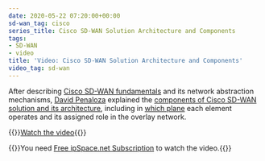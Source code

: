 ```yaml
---
date: 2020-05-22 07:20:00+00:00
sd-wan_tag: cisco
series_title: Cisco SD-WAN Solution Architecture and Components
tags:
- SD-WAN
- video
title: 'Video: Cisco SD-WAN Solution Architecture and Components'
video_tag: sd-wan
---
```

After describing [Cisco SD-WAN fundamentals]() and its network abstraction mechanisms, [David Penaloza](https://www.ipspace.net/Author:David_Pe%C3%B1aloza_Seijas) explained the [components of Cisco SD-WAN solution and its architecture](https://my.ipspace.net/bin/get/CiscoSDWAN/3%20-%20Solution%20Architecture%20and%20Components.mp4?doccode=CiscoSDWAN), including in [which plane](/2013/10/what-exactly-is-control-plane/) each element operates and its assigned role in the overlay network.

{{<jump>}}[Watch the video](https://my.ipspace.net/bin/get/CiscoSDWAN/3%20-%20Solution%20Architecture%20and%20Components.mp4?doccode=CiscoSDWAN){{</jump>}}

{{<note free>}}You need [Free ipSpace.net Subscription](https://www.ipspace.net/Subscription/Free) to watch the video.{{</note>}}

